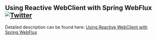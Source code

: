 ## Using Reactive WebClient with Spring WebFlux  [![Twitter](https://img.shields.io/twitter/follow/piotr_minkowski.svg?style=social&logo=twitter&label=Follow%20Me)](https://twitter.com/piotr_minkowski)

Detailed description can be found here: [Using Reactive WebClient with Spring WebFlux](https://piotrminkowski.com/2019/11/04/using-reactive-webclient-with-spring-webflux/)
